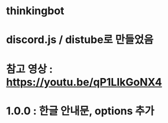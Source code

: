 # thinkingbot

# discord.js / distube로 만들었음
# 참고 영상 : https://youtu.be/qP1LIkGoNX4

# 1.0.0 : 한글 안내문, options 추가